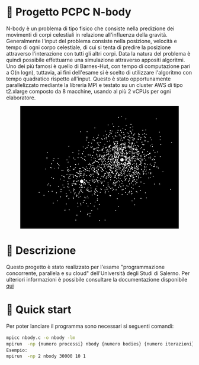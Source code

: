 # :rocket: Progetto PCPC N-body
N-body è un problema di tipo fisico che consiste nella predizione dei movimenti di corpi celestiali in relazione all'influenza della gravità. Generalmente l'input del problema consiste nella posizione, velocità e tempo di ogni corpo celestiale, di cui si tenta di predire la posizione attraverso l'interazione con tutti gli altri corpi. Data la natura del problema è quindi possibile effettuarne una simulazione attraverso appositi algoritmi. Uno dei più famosi è quello di Barnes-Hut, con tempo di computazione pari a O(n logn), tuttavia, ai fini dell'esame si è scelto di utilizzare l'algoritmo con tempo quadratico rispetto all'input. Questo è stato opportunamente parallelizzato mediante la libreria MPI e testato su un cluster AWS di tipo t2.xlarge composto da 8 macchine, usando al più 2 vCPUs per ogni elaboratore.

<p align="center"><img src="./nbody.gif"/></p>

# :high_brightness: Descrizione
Questo progetto è stato realizzato per l'esame "programmazione concorrente, parallela e su cloud" dell'Università degli Studi di Salerno. Per ulteriori informazioni è possibile consultare la documentazione disponibile [qui](./documentazione.pdf)

# :pushpin: Quick start
Per poter lanciare il programma sono necessari si seguenti comandi:
```bash
mpicc nbody.c -o nbody -lm
mpirun  -np {numero processi} nbody {numero bodies} {numero iterazioni} {dimensione minSize}
Esempio:
mpirun  -np 2 nbody 30000 10 1
```
